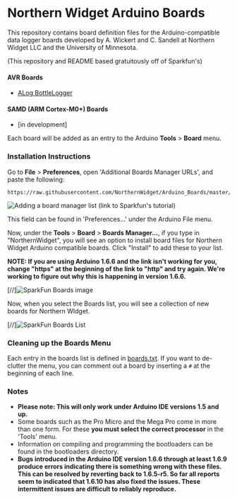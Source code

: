 # Northern Widget Arduino Boards

This repository contains board definition files for the Arduino-compatible data logger boards developed by A. Wickert and C. Sandell at Northern Widget LLC and the University of Minnesota.

(This repository and README based gratuitously off of Sparkfun's)

#### AVR Boards

* [ALog BottleLogger](http://northernwidget.com/alog/specs/)

#### SAMD (ARM Cortex-M0+) Boards

* [in development]

Each board will be added as an entry to the Arduino **Tools** > **Board** menu.

### Installation Instructions

Go to **File** > **Preferences**, open 'Additional Boards Manager URLs', and paste the following:

	https://raw.githubusercontent.com/NorthernWidget/Arduino_Boards/master/IDE_Board_Manager/package_NorthernWidget_index.json

![Adding a board manager list](https://cdn.sparkfun.com/assets/learn_tutorials/4/5/4/arduino-board-add.png) (link to Sparkfun's tutorial)

This field can be found in 'Preferences...' under the Arduino File menu.

Now, under the **Tools** > **Board** > **Boards Manager...**, if you type in "NorthernWidget", you will see an option to install board files for Northern Widget Arduino compatible boards. Click "Install" to add these to your list.

**NOTE: If you are using Arduino 1.6.6 and the link isn't working for you, change "https" at the beginning of the link to "http" and try again. We're working to figure out why this is happening in version 1.6.6.**

[//]![SparkFun Boards image](https://cdn.sparkfun.com/assets/learn_tutorials/4/5/4/sparkfun-arduino-board-install.png)

Now, when you select the Boards list, you will see a collection of new boards for Northern WIdget.

[//]![SparkFun Boards List](boards_list.png)

### Cleaning up the Boards Menu

Each entry in the boards list is defined in [boards.txt](https://github.com/NorthernWidget/Arduino_Boards/blob/master/NorthernWidget/avr/boards.txt). If you want to de-clutter the menu, you can comment out a board by inserting a `#` at the beginning of each line.

### Notes

* **Please note: This will only work under Arduino IDE versions 1.5 and up.**
* Some boards such as the Pro Micro and the Mega Pro come in more than one form.  For these **you must select the correct processor** in the 'Tools' menu.
* Information on compiling and programming the bootloaders can be found in the bootloaders directory.
* **Bugs introduced in the Arduino IDE version 1.6.6 through at least 1.6.9 produce errors indicating there is something wrong with these files. This can be resolved by reverting back to 1.6.5-r5. So far all reports seem to indicated that 1.6.10 has also fixed the issues. These intermittent issues are difficult to reliably reproduce.**
